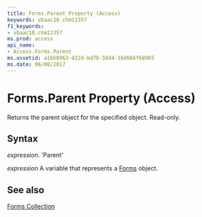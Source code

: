 ```yaml
---
title: Forms.Parent Property (Access)
keywords: vbaac10.chm12357
f1_keywords:
- vbaac10.chm12357
ms.prod: access
api_name:
- Access.Forms.Parent
ms.assetid: a16b8963-d22d-bd78-58d4-1bd666f68965
ms.date: 06/08/2017
---
```



# Forms.Parent Property (Access)

Returns the parent object for the specified object. Read-only.


## Syntax

 _expression_. 'Parent'

 _expression_ A variable that represents a [Forms](./Access.Forms.md) object.


## See also


[Forms Collection](Access.Forms.md)

